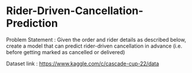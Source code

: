 # Rider-Driven-Cancellation-Prediction

Problem Statement : Given the order and rider details as described below, create a model that can predict rider-driven cancellation in advance (i.e. before getting marked as cancelled or delivered)



Dataset link : https://www.kaggle.com/c/cascade-cup-22/data
